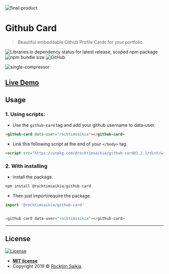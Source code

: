 <img src="https://i.ibb.co/kx08h9q/final-product.png" alt="final-product" border="0">



# Github Card

> Beautiful embeddable Github Profile Cards for your portfolio. 

![Libraries.io dependency status for latest release, scoped npm package](https://img.shields.io/librariesio/release/npm/@rocktimsaikia/github-card?style=for-the-badge) ![npm bundle size](https://img.shields.io/bundlephobia/min/@rocktimsaikia/github-card?style=for-the-badge) ![GitHub](https://img.shields.io/github/license/rocktimsaikia/github-card?style=for-the-badge) 

<img src="https://i.ibb.co/gRnx53c/single-compressor.png" alt="single-compressor" border="0">

## [Live Demo](https://codepen.io/RocktimSaikia/full/jObbBmR)

## Usage
### 1. Using scripts:

* Use the `github-card` tag and add your github username to data-user.

```html
<github-card data-user="rocktimsaikia"></github-card>

```

* Link this following script at the end of your `</body>` tag.
```html
<script src="https://unpkg.com/@rocktimsaikia/github-card@1.2.1/dist/widget.min.js" type="module"></script>
```


### 2. With installing
* install the package.
```js
npm install @rocktimsaikia/github-card
```
* Then just import/require the package.
```js
import '@rocktimsaikia/github-card'


<github-card data-user="rocktimsaikia"></github-card>
```

---

## License

[![License](http://img.shields.io/:license-mit-blue.svg?style=flat-square)](http://badges.mit-license.org)

- **[MIT license](http://opensource.org/licenses/mit-license.php)**
- Copyright 2019 © <a href="http://fvcproductions.com" target="_blank">Rocktim Saikia</a>.